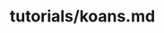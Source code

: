 ---
title: tutorials/koans.md
showAuthorInfo: false
redirect_path: https://kotlinlang.org/docs/koans.html
---